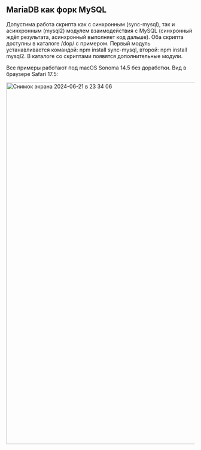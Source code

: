 MariaDB как форк MySQL
--

Допустима работа скрипта как с синхронным (sync-mysql), так и асинхронным (mysql2) модулем взаимодействия с MySQL (синхронный ждёт результата, асинхронный выполняет код дальше). Оба скрипта доступны в каталоге /dop/ с примером. Первый модуль устанавливается командой: npm install sync-mysql, второй: npm install mysql2. В каталоге со скриптами появятся дополнительные модули.

Все примеры работают под macOS Sonoma 14.5 без доработки. Вид в браузере Safari 17.5:

<img width="967" alt="Снимок экрана 2024-06-21 в 23 34 06" src="https://github.com/alex1543/practNode/assets/10297748/78c05713-78a2-4b63-8515-bd71cefabb79">
